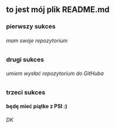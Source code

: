 ## to jest mój plik README.md
### pierwszy sukces
###### mam swoje repozytorium
### drugi sukces
###### umiem wysłać repozytorium do GitHuba
### trzeci sukces
#### będę mieć piątke z PSI :)
###### DK
